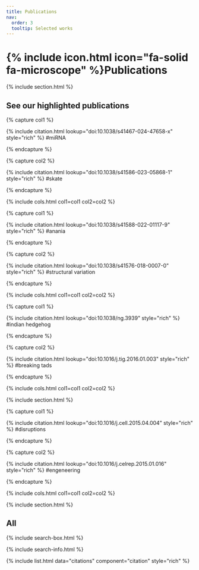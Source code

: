 ```yaml
---
title: Publications
nav:
  order: 3
  tooltip: Selected works
---
```


# {% include icon.html icon="fa-solid fa-microscope" %}Publications

{% include section.html %}

## See our highlighted publications

{% capture col1 %}

{% include citation.html lookup="doi:10.1038/s41467-024-47658-x" style="rich" %} #miRNA

{% endcapture %}

{% capture col2 %}

{% include citation.html lookup="doi:10.1038/s41586-023-05868-1" style="rich" %} #skate

{% endcapture %}

{% include cols.html col1=col1 col2=col2 %}

{% capture col1 %}

{% include citation.html lookup="doi:10.1038/s41588-022-01117-9" style="rich" %} #anania

{% endcapture %}

{% capture col2 %}

{% include citation.html lookup="doi:10.1038/s41576-018-0007-0" style="rich" %} #structural variation

{% endcapture %}

{% include cols.html col1=col1 col2=col2 %}

{% capture col1 %}

{% include citation.html lookup="doi:10.1038/ng.3939" style="rich" %} #indian hedgehog

{% endcapture %}

{% capture col2 %}

{% include citation.html lookup="doi:10.1016/j.tig.2016.01.003" style="rich" %} #breaking tads

{% endcapture %}

{% include cols.html col1=col1 col2=col2 %}

{% include section.html %}

{% capture col1 %}

{% include citation.html lookup="doi:10.1016/j.cell.2015.04.004" style="rich" %} #disruptions

{% endcapture %}

{% capture col2 %}

{% include citation.html lookup="doi:10.1016/j.celrep.2015.01.016" style="rich" %} #engeneering

{% endcapture %}

{% include cols.html col1=col1 col2=col2 %}

{% include section.html %}

## All

{% include search-box.html %}

{% include search-info.html %}

{%
  include list.html
  data="citations"
  component="citation"
  style="rich"
%}
